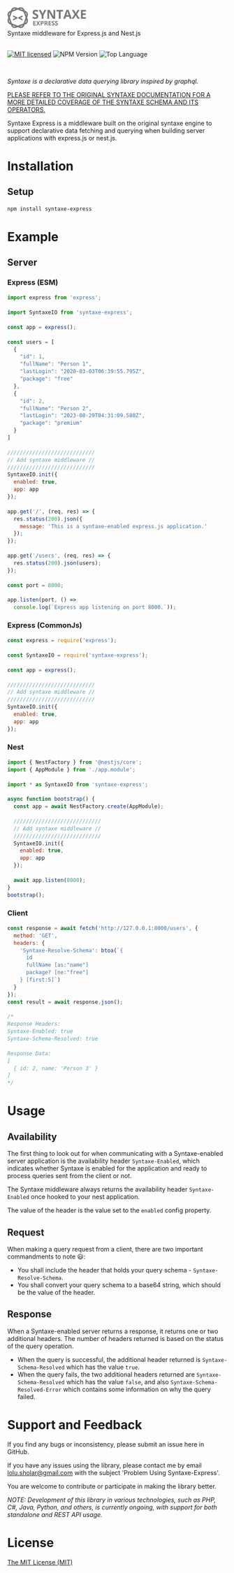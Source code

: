 <img src="assets/logo.svg" width="180px"/>
<br/>
Syntaxe middleware for Express.js and Nest.js
<br/>
<br/>

[![MIT licensed](https://img.shields.io/badge/license-MIT-0091F7)](./LICENSE)
![NPM Version](https://img.shields.io/badge/npm-v1.2.3-D50100)
![Top Language](https://img.shields.io/badge/javascript-100%25-F0DC4E)

<br/>

_Syntaxe is a declarative data querying library inspired by graphql._

[PLEASE REFER TO THE ORIGINAL SYNTAXE DOCUMENTATION FOR A MORE DETAILED COVERAGE OF THE SYNTAXE SCHEMA AND ITS OPERATORS.](https://github.com/lolu-sholar/syntaxe/blob/master/README.md)

Syntaxe Express is a middleware built on the original syntaxe engine to support declarative data fetching and querying when building server applications with express.js or nest.js.

# Installation

## Setup

```bash
npm install syntaxe-express
```

# Example

## Server

### Express (ESM)

```js
import express from 'express';

import SyntaxeIO from 'syntaxe-express';

const app = express();

const users = [
  {
    "id": 1,
    "fullName": "Person 1",
    "lastLogin": "2020-03-03T06:39:55.795Z",
    "package": "free"
  },
  {
    "id": 2,
    "fullName": "Person 2",
    "lastLogin": "2023-08-29T04:31:09.580Z",
    "package": "premium"
  }
]

////////////////////////////
// Add syntaxe middleware //
////////////////////////////
SyntaxeIO.init({
  enabled: true,
  app: app
});

app.get('/', (req, res) => {
  res.status(200).json({
    message: 'This is a syntaxe-enabled express.js application.'
  });
});

app.get('/users', (req, res) => {
  res.status(200).json(users);
});

const port = 8000;

app.listen(port, () =>
  console.log(`Express app listening on port 8000.`));

```

### Express (CommonJs)

```js
const express = require('express');

const SyntaxeIO = require('syntaxe-express');

const app = express();

////////////////////////////
// Add syntaxe middleware //
////////////////////////////
SyntaxeIO.init({
  enabled: true,
  app: app
});

```

### Nest

```js
import { NestFactory } from '@nestjs/core';
import { AppModule } from './app.module';

import * as SyntaxeIO from 'syntaxe-express';

async function bootstrap() {
  const app = await NestFactory.create(AppModule);

  ////////////////////////////
  // Add syntaxe middleware //
  ////////////////////////////
  SyntaxeIO.init({
    enabled: true,
    app: app
  });
  
  await app.listen(8000);
}
bootstrap();

```

### Client

```js
const response = await fetch('http://127.0.0.1:8000/users', {
  method: 'GET',
  headers: {
    'Syntaxe-Resolve-Schema': btoa(`{
      id
      fullName [as:"name"]
      package? [ne:"free"]
    } [first:5]`)
  }
});
const result = await response.json();

/*
Response Headers:
Syntaxe-Enabled: true
Syntaxe-Schema-Resolved: true

Response Data:
[
  { id: 2, name: 'Person 3' }
]
*/
```

# Usage

## Availability

The first thing to look out for when communicating with a Syntaxe-enabled server application is the availability header `Syntaxe-Enabled`, which indicates whether Syntaxe is enabled for the application and ready to process queries sent from the client or not.

The Syntaxe middleware always returns the availability header `Syntaxe-Enabled` once hooked to your nest application.

The value of the header is the value set to the `enabled` config property.

## Request

When making a query request from a client, there are two important commandments to note 😃:
- You shall include the header that holds your query schema - `Syntaxe-Resolve-Schema`.
- You shall convert your query schema to a base64 string, which should be the value of the header.

## Response

When a Syntaxe-enabled server returns a response, it returns one or two additional headers. The number of headers returned is based on the status of the query operation.

- When the query is successful, the additional header returned is `Syntaxe-Schema-Resolved` which has the value `true`.
- When the query fails, the two additional headers returned are `Syntaxe-Schema-Resolved` which has the value `false`, and also `Syntaxe-Schema-Resolved-Error` which contains some information on why the query failed.

# Support and Feedback

If you find any bugs or inconsistency, please submit an issue here in GitHub.

If you have any issues using the library, please contact me by email [lolu.sholar@gmail.com](mailto:lolu.sholar@gmail.com) with the subject 'Problem Using Syntaxe-Express'.

You are welcome to contribute or participate in making the library better.

_NOTE: Development of this library in various technologies, such as PHP, C#, Java, Python, and others, is currently ongoing, with support for both standalone and REST API usage._

# License

[The MIT License (MIT)](LICENSE)